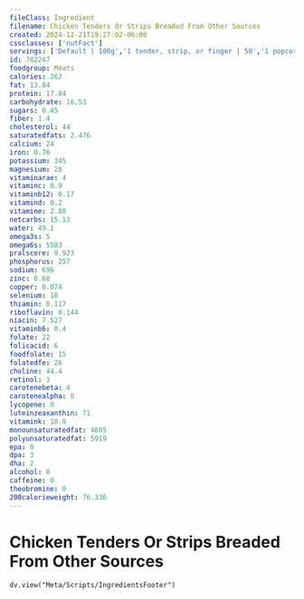 ```yaml
---
fileClass: Ingredient
filename: Chicken Tenders Or Strips Breaded From Other Sources
created: 2024-12-21T19:27:02-06:00
cssclasses: ['nutFact']
servings: ['Default | 100g','1 tender, strip, or finger | 50','1 popcorn chicken | 10','1 cup | 140']
id: 782247
foodgroup: Meats
calories: 262
fat: 13.84
protein: 17.84
carbohydrate: 16.53
sugars: 0.45
fiber: 1.4
cholesterol: 44
saturatedfats: 2.476
calcium: 24
iron: 0.76
potassium: 345
magnesium: 28
vitaminarae: 4
vitaminc: 0.9
vitaminb12: 0.17
vitamind: 0.2
vitamine: 2.88
netcarbs: 15.13
water: 49.1
omega3s: 5
omega6s: 5583
pralscore: 9.923
phosphorus: 257
sodium: 696
zinc: 0.68
copper: 0.074
selenium: 18
thiamin: 0.117
riboflavin: 0.144
niacin: 7.527
vitaminb6: 0.4
folate: 22
folicacid: 6
foodfolate: 15
folatedfe: 26
choline: 44.4
retinol: 3
carotenebeta: 4
carotenealpha: 0
lycopene: 0
luteinzeaxanthin: 71
vitamink: 10.9
monounsaturatedfat: 4605
polyunsaturatedfat: 5919
epa: 0
dpa: 3
dha: 2
alcohol: 0
caffeine: 0
theobromine: 0
200calorieweight: 76.336
---
```


# Chicken Tenders Or Strips Breaded From Other Sources

```dataviewjs
dv.view("Meta/Scripts/IngredientsFooter")
```